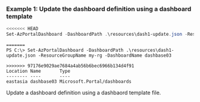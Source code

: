 ### Example 1: Update the dashboard definition using a dashboard template
```powershell
<<<<<<< HEAD
Set-AzPortalDashboard -DashboardPath .\resources\dash1-update.json -ResourceGroupName my-rg -DashboardName dashbase03
```

```output
=======
PS C:\> Set-AzPortalDashboard -DashboardPath .\resources\dash1-update.json -ResourceGroupName my-rg -DashboardName dashbase03

>>>>>>> 97176e9029ae7684a4ab56b6bec6966b134d4f91
Location Name       Type
-------- ----       ----
eastasia dashbase03 Microsoft.Portal/dashboards
```

Update a dashboard definition using a dashbaord template file.

